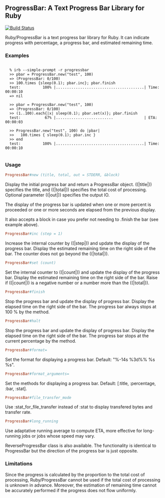 ## ProgressBar: A Text Progress Bar Library for Ruby
[![Build Status](https://travis-ci.org/market76/progressbar.png?branch=master)](https://travis-ci.org/market76/progressbar)

Ruby/ProgressBar is a text progress bar library for Ruby.
It can indicate progress with percentage, a progress bar,
and estimated remaining time.

### Examples

```

  % irb --simple-prompt -r progressbar
  >> pbar = ProgressBar.new("test", 100)
  => (ProgressBar: 0/100)
  >> 100.times {sleep(0.1); pbar.inc}; pbar.finish
  test:          100% |........................................| Time: 00:00:10
  => nil

  >> pbar = ProgressBar.new("test", 100)
  => (ProgressBar: 0/100)
  >> (1..100).each{|x| sleep(0.1); pbar.set(x)}; pbar.finish
  test:           67% |..........................              | ETA:  00:00:03
  
  >> ProgressBar.new("test", 100) do |pbar|
  >>   100.times { sleep(0.1); pbar.inc }
  >> end
  test:          100% |........................................| Time: 00:00:10
  
```
  
### Usage
```ruby
ProgressBar#new (title, total, out = STDERR, &block)
```
    
Display the initial progress bar and return a
ProgressBar object.  ((|title|)) specifies the title,
and ((|total|)) specifies the total cost of processing.
Optional parameter ((|out|)) specifies the output IO.

The display of the progress bar is updated when one or
more percent is proceeded or one or more seconds are
elapsed from the previous display.

It also accepts a block in case you prefer not needing
to .finish the bar (see example above).

```ruby
ProgressBar#inc (step = 1)
```

Increase the internal counter by ((|step|)) and update
the display of the progress bar. Display the estimated
remaining time on the right side of the bar. The counter
does not go beyond the ((|total|)).

```ruby
ProgressBar#set (count)
```

Set the internal counter to ((|count|)) and update the
display of the progress bar. Display the estimated
remaining time on the right side of the bar.  Raise if
((|count|)) is a negative number or a number more than
the ((|total|)).


```ruby
ProgressBar#finish
```

Stop the progress bar and update the display of progress
bar. Display the elapsed time on the right side of the bar.
The progress bar always stops at 100 % by the method.

```ruby
ProgressBar#halt
```

Stop the progress bar and update the display of progress
bar. Display the elapsed time on the right side of the bar.
The progress bar stops at the current percentage by the method.

```ruby
ProgressBar#format=
```

Set the format for displaying a progress bar.
Default: "%-14s %3d%% %s %s".

```ruby
ProgressBar#format_arguments=
```

Set the methods for displaying a progress bar.
Default: [:title, :percentage, :bar, :stat].

```ruby
ProgressBar#file_transfer_mode
```

Use  :stat_for_file_transfer instead of :stat to display
transfered bytes and transfer rate.

```ruby
ProgressBar#long_running
```

Use adaptative running average to compute ETA, more effective for
long-running jobs or jobs whose speed may vary.


ReverseProgressBar class is also available.  The
functionality is identical to ProgressBar but the direction
of the progress bar is just opposite.

### Limitations

Since the progress is calculated by the proportion to the
total cost of processing, Ruby/ProgressBar cannot be used if
the total cost of processing is unknown in advance.
Moreover, the estimation of remaining time cannot be
accurately performed if the progress does not flow uniformly.
